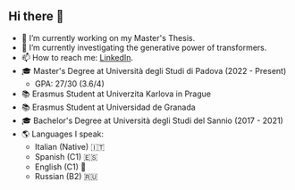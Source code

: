 ## Hi there 👋

<!--
**nicolacalzone/nicolacalzone** is a ✨ _special_ ✨ repository because its `README.md` (this file) appears on your GitHub profile.

Here are some ideas to get you started:

- 🔭 I’m currently working on ...
- 🌱 I’m currently learning ...
- 👯 I’m looking to collaborate on ...
- 🤔 I’m looking for help with ...
- 💬 Ask me about ...
- 📫 How to reach me: ...
- 😄 Pronouns: ...
- ⚡ Fun fact: ...
-->

- 🔭 I’m currently working on my Master's Thesis.
- 🌱 I’m currently investigating the generative power of transformers.
- 📫 How to reach me: [LinkedIn](https://www.linkedin.com/in/nicolacalzone/).
- 🎓 Master's Degree at Università degli Studi di Padova (2022 - Present)
  - GPA: 27/30 (3.6/4)
- 📚 Erasmus Student at Univerzita Karlova in Prague
- 📚 Erasmus Student at Universidad de Granada
- 🎓 Bachelor's Degree at Università degli Studi del Sannio (2017 - 2021)
- 🌎 Languages I speak:
  - Italian (Native) 🇮🇹
  - Spanish (C1) 🇪🇸
  - English (C1) 🏴󠁧󠁢󠁥󠁮󠁧󠁿
  - Russian (B2) 🇷🇺


